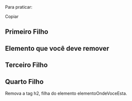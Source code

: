 Para praticar:

Copiar
<main id="paiDoPai">
    <section id="pai">
      <section id="primeiroFilho">
        <h2>Primeiro Filho</h2>
      </section>
      <section id="elementoOndeVoceEsta">
        <h2>Elemento que você deve remover</h2>
      </section>
      <section id="terceiroFilho">
        <h2>Terceiro Filho</h2>
      </section>
      <section id="quartoEUltimoFilho">
        <h2>Quarto Filho</h2>
      </section>
    </section>
  </main>
Remova a tag h2, filha do elemento elementoOndeVoceEsta.